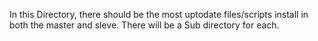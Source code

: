 In this Directory, there should be the most uptodate files/scripts install
in both the master and sleve. There will be a Sub directory for each.
